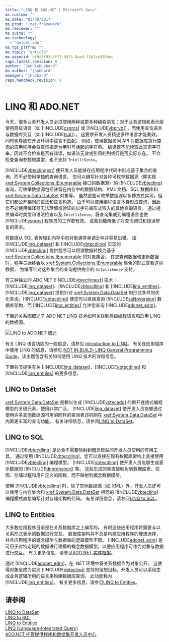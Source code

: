 ```yaml
---
title: "LINQ 和 ADO.NET | Microsoft Docs"
ms.custom: ""
ms.date: "03/30/2017"
ms.prod: ".net-framework"
ms.reviewer: ""
ms.suite: ""
ms.technology: 
  - "dotnet-ado"
ms.tgt_pltfrm: ""
ms.topic: "article"
ms.assetid: bf0c8f93-3ff7-49f3-8aed-f2b7ac938dec
caps.latest.revision: 8
author: "JennieHubbard"
ms.author: "jhubbard"
manager: "jhubbard"
caps.handback.revision: 8
---
```

# LINQ 和 ADO.NET
今天，很多业务开发人员必须使用两种或更多种编程语言：对于业务逻辑和表示层使用高级语言（如 [!INCLUDE[csprcs](../../../../includes/csprcs-md.md)] 或 [!INCLUDE[vbprvb](../../../../includes/vbprvb-md.md)]），而使用查询语言与数据库交互（如 [!INCLUDE[tsql](../../../../includes/tsql-md.md)]）。  这要求开发人员精通多种语言才能奏效，同时也导致在开发环境中语言不匹配。  例如，使用数据访问 API 对数据库执行查询的应用程序会将查询指定为用引号括起的字符串。  编译器不能读取此查询字符串，因此不会检查是否有错误，如语法无效或引用的列或行是否实际存在。  不会检查查询参数的类型，也不支持 `IntelliSense`。  
  
 [!INCLUDE[vbteclinqext](../../../../includes/vbteclinqext-md.md)] 使开发人员能够在应用程序代码中形成基于集合的查询，而不必使用单独的查询语言。  您可以编写针对各种可枚举数据源（即实现 <xref:System.Collections.IEnumerable> 接口的数据源）的 [!INCLUDE[vbteclinq](../../../../includes/vbteclinq-md.md)] 查询，可枚举数据源包括驻留在内存中的数据结构、XML 文档、SQL 数据库和 <xref:System.Data.DataSet> 对象等。  虽然这些可枚举数据源以多种方式实现，但它们都公开相同的语法和语言构造。  由于可以使用编程语言本身形成查询，因此您不必使用编译器无法理解或验证的以字符串形式嵌入的其他查询语言。  通过提供编译时类型和语法检查以及 `IntelliSense`，将查询集成到编程语言也使 [!INCLUDE[vsprvs](../../../../includes/vsprvs-md.md)] 程序员的工作更有效。  这些功能降低了对查询调试和错误修复的需求。  
  
 将数据从 SQL 表传输到内存中的对象通常单调乏味并容易出错。  由 [!INCLUDE[linq_dataset](../../../../includes/linq-dataset-md.md)] 和 [!INCLUDE[vbtecdlinq](../../../../includes/vbtecdlinq-md.md)] 实现的 [!INCLUDE[vbteclinq](../../../../includes/vbteclinq-md.md)] 提供程序可以将源数据转换为基于 <xref:System.Collections.IEnumerable> 的对象集合。  在您查询数据和更新数据时，程序员始终会以 <xref:System.Collections.IEnumerable> 集合的形式查看这些数据。  为编写针对这些集合的查询提供完全的 `IntelliSense` 支持。  
  
 有三种独立的 ADO.NET [!INCLUDE[vbteclinqext](../../../../includes/vbteclinqext-md.md)] 技术：[!INCLUDE[linq_dataset](../../../../includes/linq-dataset-md.md)]、[!INCLUDE[vbtecdlinq](../../../../includes/vbtecdlinq-md.md)] 和 [!INCLUDE[linq_entities](../../../../includes/linq-entities-md.md)]。  [!INCLUDE[linq_dataset](../../../../includes/linq-dataset-md.md)] 提供针对 <xref:System.Data.DataSet> 的形式多样的优化查询，[!INCLUDE[vbtecdlinq](../../../../includes/vbtecdlinq-md.md)] 使您可以直接查询 [!INCLUDE[ssNoVersion](../../../../includes/ssnoversion-md.md)] 数据库架构，而 [!INCLUDE[linq_entities](../../../../includes/linq-entities-md.md)] 允许您查询 [!INCLUDE[adonet_edm](../../../../includes/adonet-edm-md.md)]。  
  
 下面的关系图概述了 ADO.NET LINQ 技术如何关联到高级编程语言和启用 LINQ 的数据源。  
  
 ![LINQ to ADO.NET 概述](../../../../docs/framework/data/adonet/media/dpue-linqtoadonetoverview-bpuedev11.png "DPUE\_LinqToAdoNetOverview\_bpuedev11")  
  
 有关 LINQ 语言功能的一般信息，请参见 [Introduction to LINQ](../../../../ocs/visual-basic/programming-guide/language-features/linq/introduction-to-linq.md)。  有关在应用程序中使用 LINQ 的信息，请参见 [NOT IN BUILD: LINQ General Programming Guide](http://msdn.microsoft.com/zh-cn/609c7a6b-cbdd-429d-99f3-78d13d3bc049)，该主题包含有关如何使用 LINQ 技术的详细信息。  
  
 下面各节提供有关 [!INCLUDE[linq_dataset](../../../../includes/linq-dataset-md.md)]、[!INCLUDE[vbtecdlinq](../../../../includes/vbtecdlinq-md.md)] 和 [!INCLUDE[linq_entities](../../../../includes/linq-entities-md.md)] 的更多信息。  
  
## LINQ to DataSet  
 <xref:System.Data.DataSet> 是赖以生成 [!INCLUDE[vstecado](../../../../includes/vstecado-md.md)] 的断开连接式编程模型的关键元素，使用非常广泛。  [!INCLUDE[linq_dataset](../../../../includes/linq-dataset-md.md)] 使开发人员能够通过使用许多其他数据源可用的同样的查询表述机制在 <xref:System.Data.DataSet> 中内置更丰富的查询功能。  有关详细信息，请参阅[LINQ to DataSet](../../../../docs/framework/data/adonet/linq-to-dataset.md)。  
  
## LINQ to SQL  
 [!INCLUDE[vbtecdlinq](../../../../includes/vbtecdlinq-md.md)] 是适合不需要映射到概念模型的开发人员使用的有用工具。  通过使用 [!INCLUDE[vbtecdlinq](../../../../includes/vbtecdlinq-md.md)]，您可以直接在现有数据库架构上直接使用 [!INCLUDE[vbteclinq](../../../../includes/vbteclinq-md.md)] 编程模型。  [!INCLUDE[vbtecdlinq](../../../../includes/vbtecdlinq-md.md)] 使开发人员能够生成表示数据的 [!INCLUDE[dnprdnshort](../../../../includes/dnprdnshort-md.md)] 类。  这些生成的类直接映射到数据库表、视图、存储过程和用户定义的函数，而不映射到概念数据模型。  
  
 使用 [!INCLUDE[vbtecdlinq](../../../../includes/vbtecdlinq-md.md)] 时，除了其他数据源（如 XML）外，开发人员还可以使用与内存集合和 <xref:System.Data.DataSet> 相同的 [!INCLUDE[vbteclinq](../../../../includes/vbteclinq-md.md)] 编程模式直接编写针对存储架构的代码。  有关详细信息，请参阅[LINQ to SQL](../../../../docs/framework/data/adonet/sql/linq/index.md)。  
  
## LINQ to Entities  
 大多数应用程序目前是在关系数据库之上编写的。  有时这些应用程序将需要与以关系形式表示的数据进行交互。  数据库架构并不总是构建应用程序的理想选择，并且应用程序的概念模型与数据库的逻辑模型不同。  [!INCLUDE[adonet_edm](../../../../includes/adonet-edm-md.md)] 是可用于对特定域的数据进行建模的概念数据模型，以便应用程序可作为对象与数据进行交互。  有关更多信息，请参见[ADO.NET 实体框架](../../../../docs/framework/data/adonet/ef/index.md)。  
  
 通过 [!INCLUDE[adonet_edm](../../../../includes/adonet-edm-md.md)]，在 .NET 环境中将关系数据作为对象公开。  这使得对象层成为实现 [!INCLUDE[vbteclinq](../../../../includes/vbteclinq-md.md)] 支持的理想目标，开发人员可以采用生成业务逻辑所用的语言来构建数据库查询。  此功能称为 [!INCLUDE[linq_entities](../../../../includes/linq-entities-md.md)]。  有关更多信息，请参见[LINQ to Entities](../../../../docs/framework/data/adonet/ef/language-reference/linq-to-entities.md)。  
  
## 请参阅  
 [LINQ to DataSet](../../../../docs/framework/data/adonet/linq-to-dataset.md)   
 [LINQ to SQL](../../../../docs/framework/data/adonet/sql/linq/index.md)   
 [LINQ to Entities](../../../../docs/framework/data/adonet/ef/language-reference/linq-to-entities.md)   
 [LINQ \(Language\-Integrated Query\)](../Topic/LINQ%20\(Language-Integrated%20Query\).md)   
 [ADO.NET 托管提供程序和数据集开发人员中心](http://go.microsoft.com/fwlink/?LinkId=217917)